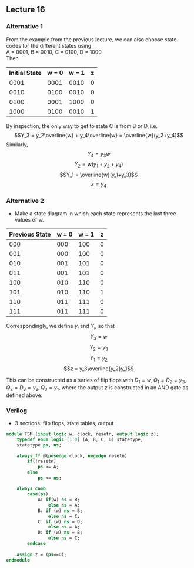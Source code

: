 ## Lecture 16

### Alternative 1

From the example from the previous lecture, we can also choose state codes for the different states using  
A = 0001, B = 0010, C = 0100, D = 1000  
Then

| Initial State | w = 0 | w = 1 | z |
| ---- | ---- | ---- | - |
| 0001 | 0001 | 0010 | 0 |
| 0010 | 0100 | 0010 | 0 |
| 0100 | 0001 | 1000 | 0 |
| 1000 | 0100 | 0010 | 1 |

By inspection, the only way to get to state C is from B or D, i.e.
$$Y_3 = y_2\overline{w} + y_4\overline{w} = \overline{w}(y_2+y_4)$$
Similarly,
$$Y_4 = y_3w$$
$$Y_2 = w(y_1+y_2+y_4)$$
$$Y_1 = \overline{w}(y_1+y_3)$$
$$z = y_4$$

### Alternative 2

- Make a state diagram in which each state represents the last three values of w.

| Previous State | w = 0 | w = 1 | z |
| --- | --- | --- | - |
| 000 | 000 | 100 | 0 |
| 001 | 000 | 100 | 0 |
| 010 | 001 | 101 | 0 |
| 011 | 001 | 101 | 0 |
| 100 | 010 | 110 | 0 |
| 101 | 010 | 110 | 1 |
| 110 | 011 | 111 | 0 |
| 111 | 011 | 111 | 0 |

Correspondingly, we define $y_i$ and $Y_i$, so that
$$Y_3 = w$$
$$Y_2 = y_3$$
$$Y_1 = y_2$$
$$z = y_3\overline{y_2}y_1$$

This can be constructed as a series of flip flops with $D_1 = w, Q_1 = D_2 = y_3, Q_2 = D_3 = y_2, Q_3 = y_1$, where the output $z$ is constructed in an AND gate as defined above.

### Verilog
- 3 sections: flip flops, state tables, output

```sv
module FSM (input logic w, clock, resetn, output logic z);
	typedef enum logic [1:0] (A, B, C, D) statetype;
	statetype ps, ns;

	always_ff @(posedge clock, negedge resetn)
		if(!resetn)
			ps <= A;
		else
			ps <= ns;
	
	always_comb
		case(ps)
			A: if(w) ns = B;
				else ns = A;
			B: if (w) ns = B;
				else ns = C;
			C: if (w) ns = D;
				else ns = A;
			D: if (w) ns = B;
				else ns = C;
		endcase
	
	assign z = (ps==D);
endmodule
```
